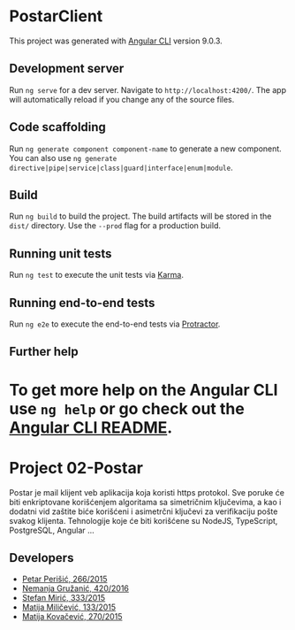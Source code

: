 # PostarClient

This project was generated with [Angular CLI](https://github.com/angular/angular-cli) version 9.0.3.

## Development server

Run `ng serve` for a dev server. Navigate to `http://localhost:4200/`. The app will automatically reload if you change any of the source files.

## Code scaffolding

Run `ng generate component component-name` to generate a new component. You can also use `ng generate directive|pipe|service|class|guard|interface|enum|module`.

## Build

Run `ng build` to build the project. The build artifacts will be stored in the `dist/` directory. Use the `--prod` flag for a production build.

## Running unit tests

Run `ng test` to execute the unit tests via [Karma](https://karma-runner.github.io).

## Running end-to-end tests

Run `ng e2e` to execute the end-to-end tests via [Protractor](http://www.protractortest.org/).

## Further help

To get more help on the Angular CLI use `ng help` or go check out the [Angular CLI README](https://github.com/angular/angular-cli/blob/master/README.md).
=======

# Project 02-Postar

Postar je mail klijent veb aplikacija koja koristi https protokol. Sve poruke će biti enkriptovane korišćenjem algoritama sa simetričnim ključevima, a kao i dodatni vid zaštite biće korišćeni i asimetrčni ključevi za verifikaciju pošte svakog klijenta. Tehnologije koje će biti korišćene su NodeJS, TypeScript, PostgreSQL, Angular ... 

## Developers

- [Petar Perišić, 266/2015](https://gitlab.com/petar.perisic)
- [Nemanja Gružanić, 420/2016](https://gitlab.com/nemanja-gruzanic)
- [Stefan Mirić, 333/2015](https://gitlab.com/stefanmiric)
- [Matija Miličević, 133/2015](https://gitlab.com/Matija8)
- [Matija Kovačević, 270/2015](https://gitlab.com/mkovacev)
